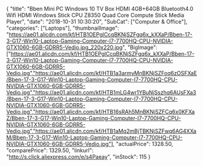 {
	"title": "Bben Mini PC Windows 10 TV Box HDMI 4GB+64GB Bluetooth4.0 Wifi HDMI Windows Stick CPU Z8350 Quad Core Compute Stick Media Player",
	"date": "2018-10-31 10:30:20",
	"SubCat": ["Computer & Office"],
	"categories": ["Laptops"],
	"thumbnailImage": "https://ae01.alicdn.com/kf/HTB1OEPglCcqBKNjSZFgq6x_kXXaP/Bben-17-3-G17-Win10-Laptop-Gaming-Computer-I7-7700HQ-CPU-NVIDIA-GTX1060-6GB-GDRR5-Vedio.jpg_220x220.jpg",
	"BigImage": ["https://ae01.alicdn.com/kf/HTB1OEPglCcqBKNjSZFgq6x_kXXaP/Bben-17-3-G17-Win10-Laptop-Gaming-Computer-I7-7700HQ-CPU-NVIDIA-GTX1060-6GB-GDRR5-Vedio.jpg","https://ae01.alicdn.com/kf/HTB1a3armyMnBKNjSZFoq6zOSFXaE/Bben-17-3-G17-Win10-Laptop-Gaming-Computer-I7-7700HQ-CPU-NVIDIA-GTX1060-6GB-GDRR5-Vedio.jpg","https://ae01.alicdn.com/kf/HTB1mLG4wr1YBuNjSszhq6AUsFXa3/Bben-17-3-G17-Win10-Laptop-Gaming-Computer-I7-7700HQ-CPU-NVIDIA-GTX1060-6GB-GDRR5-Vedio.jpg","https://ae01.alicdn.com/kf/HTB16sRAh5MnBKNjSZFCq6x0KFXaZ/Bben-17-3-G17-Win10-Laptop-Gaming-Computer-I7-7700HQ-CPU-NVIDIA-GTX1060-6GB-GDRR5-Vedio.jpg","https://ae01.alicdn.com/kf/HTB1aMq2mBjTBKNjSZFwq6AG4XXaM/Bben-17-3-G17-Win10-Laptop-Gaming-Computer-I7-7700HQ-CPU-NVIDIA-GTX1060-6GB-GDRR5-Vedio.jpg"],
	"actualPrice": 1328.50,
	"comparePrice": 1329.50,
	"linkurl": "http://s.click.aliexpress.com/e/s4Paeay",
	"inStock": 115
}
